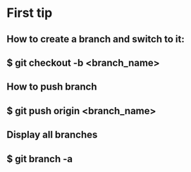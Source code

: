 # First tip

## How to create a branch and switch to it:
##  $ git checkout -b <branch_name>
##
## How to push branch
##  $ git push origin <branch_name>
##
## Display all branches
## $ git branch -a 

